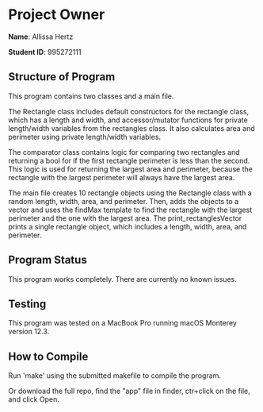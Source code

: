 # Project Owner
**Name**: Allissa Hertz

**Student ID**: 995272111

## Structure of Program

This program contains two classes and a main file. 

The Rectangle class includes default constructors for the rectangle class, which has a length and width, 
and accessor/mutator functions for private length/width variables from the rectangles class. 
It also calculates area and perimeter using private length/width variables.

The comparator class contains logic for comparing two rectangles and returning a bool for if the first rectangle perimeter
is less than the second. This logic is used for returning the largest area and perimeter, because the rectangle
with the largest perimeter will always have the largest area. 

The main file creates 10 rectangle objects using the Rectangle class with a random length, 
width, area, and perimeter. Then, adds the objects to a vector and uses the findMax template to find 
the rectangle with the largest perimeter and the one with the largest area. The print_rectanglesVector
prints a single rectangle object, which includes a length, width, area, and perimeter.

## Program Status

This program works completely. There are currently no known issues.

## Testing

This program was tested on a MacBook Pro running macOS Monterey version 12.3.

## How to Compile

Run 'make' using the submitted makefile to compile the program. 

Or download the full repo, find the "app" file in finder, ctr+click on the file, and click Open.
